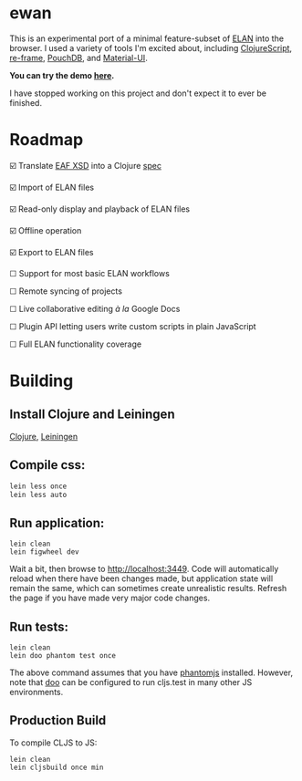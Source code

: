 # ewan

This is an experimental port of a minimal feature-subset of [ELAN](https://tla.mpi.nl/tools/tla-tools/elan/) into the browser. I used a variety of tools I'm excited about, including [ClojureScript](https://clojurescript.org/),  [re-frame](https://github.com/Day8/re-frame), [PouchDB](https://pouchdb.com/), and [Material-UI](http://www.material-ui.com/).

**You can try the demo [here](https://lgessler.com/ewan/).**

I have stopped working on this project and don't expect it to ever be finished.

# Roadmap

☑️ Translate [EAF XSD](http://www.mpi.nl/tools/elan/EAFv3.0.xsd) into a Clojure [spec](https://clojure.org/guides/spec)

☑️ Import of ELAN files

☑️ Read-only display and playback of ELAN files

☑️ Offline operation

☑️ Export to ELAN files

☐ Support for most basic ELAN workflows

☐ Remote syncing of projects

☐ Live collaborative editing *à la* Google Docs

☐ Plugin API letting users write custom scripts in plain JavaScript

☐ Full ELAN functionality coverage

# Building

## Install Clojure and Leiningen

[Clojure](https://clojure.org/guides/getting_started#_clojure_installer_and_cli_tools), [Leiningen](https://github.com/technomancy/leiningen)

## Compile css:

```sh
lein less once 
lein less auto
```

## Run application:

```
lein clean
lein figwheel dev
```

Wait a bit, then browse to [http://localhost:3449](http://localhost:3449). Code will automatically reload when there have been changes made, but application state will remain the same, which can sometimes create unrealistic results. Refresh the page if you have made very major code changes.

## Run tests:

```
lein clean
lein doo phantom test once
```

The above command assumes that you have [phantomjs](https://www.npmjs.com/package/phantomjs) installed. However, note that [doo](https://github.com/bensu/doo) can be configured to run cljs.test in many other JS environments.

## Production Build

To compile CLJS to JS:

```
lein clean
lein cljsbuild once min
```
